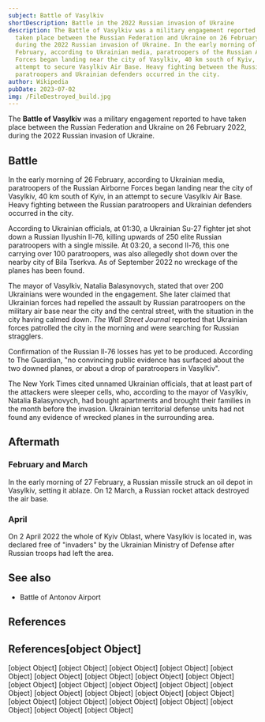 ```yaml
---
subject: Battle of Vasylkiv
shortDescription: Battle in the 2022 Russian invasion of Ukraine
description: The Battle of Vasylkiv was a military engagement reported to have
  taken place between the Russian Federation and Ukraine on 26 February 2022,
  during the 2022 Russian invasion of Ukraine. In the early morning of 26
  February, according to Ukrainian media, paratroopers of the Russian Airborne
  Forces began landing near the city of Vasylkiv, 40 km south of Kyiv, in an
  attempt to secure Vasylkiv Air Base. Heavy fighting between the Russian
  paratroopers and Ukrainian defenders occurred in the city.
author: Wikipedia
pubDate: 2023-07-02
img: /FileDestroyed_build.jpg
---
```


The **Battle of Vasylkiv** was a military engagement reported to have taken place between the Russian Federation and Ukraine on 26 February 2022, during the 2022 Russian invasion of Ukraine.

## Battle
In the early morning of 26 February, according to Ukrainian media, paratroopers of the Russian Airborne Forces began landing near the city of Vasylkiv, 40 km south of Kyiv, in an attempt to secure Vasylkiv Air Base. Heavy fighting between the Russian paratroopers and Ukrainian defenders occurred in the city.

According to Ukrainian officials, at 01:30, a Ukrainian Su-27 fighter jet shot down a Russian Ilyushin Il-76, killing upwards of 250 elite Russian paratroopers with a single missile. At 03:20, a second Il-76, this one carrying over 100 paratroopers, was also allegedly shot down over the nearby city of Bila Tserkva. As of September 2022 no wreckage of the planes has been found.

The mayor of Vasylkiv, Natalia Balasynovych, stated that over 200 Ukrainians were wounded in the engagement. She later claimed that Ukrainian forces had repelled the assault by Russian paratroopers on the military air base near the city and the central street, with the situation in the city having calmed down. *The Wall Street Journal* reported that Ukrainian forces patrolled the city in the morning and were searching for Russian stragglers.

Confirmation of the Russian Il-76 losses has yet to be produced. According to The Guardian, "no convincing public evidence has surfaced about the two downed planes, or about a drop of paratroopers in Vasylkiv".

The New York Times cited unnamed Ukrainian officials, that at least part of the attackers were sleeper cells, who, according to the mayor of Vasylkiv, Natalia Balasynovych, had bought apartments and brought their families in the month before the invasion. Ukrainian territorial defense units had not found any evidence of wrecked planes in the surrounding area.

## Aftermath


### February and March
In the early morning of 27 February, a Russian missile struck an oil depot in Vasylkiv, setting it ablaze. On 12 March, a Russian rocket attack destroyed the air base.

### April
On 2 April 2022 the whole of Kyiv Oblast, where Vasylkiv is located in, was declared free of "invaders" by the Ukrainian Ministry of Defense after Russian troops had left the area.

## See also
 * Battle of Antonov Airport


## References
## References[object Object]
[object Object]
[object Object]
[object Object]
[object Object]
[object Object]
[object Object]
[object Object]
[object Object]
[object Object]
[object Object]
[object Object]
[object Object]
[object Object]
[object Object]
[object Object]
[object Object]
[object Object]
[object Object]
[object Object]
[object Object]
[object Object]
[object Object]
[object Object]
[object Object]
[object Object]